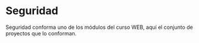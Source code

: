 # Seguridad
Seguridad conforma uno de los módulos del curso WEB, aquí el conjunto de proyectos que lo conforman.
